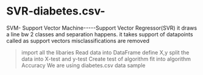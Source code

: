 # SVR-diabetes.csv-
SVM- Support Vector Machine-----Support Vector  Regressor(SVR)
it draws a line bw 2 classes and separation happens.
it takes support of datapoints called as support vectors
misclassifications are removed
>import all the libaries
>Read data into DataFrame
>define X,y
>split the data into X-test and y-test
>Create test of algorithm
>fit into algorithm
>Accuracy
We are using diabetes.csv data sample
